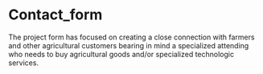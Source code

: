 # Contact_form
The project form has focused on creating a close connection with farmers and other agricultural customers bearing in mind a specialized attending who needs to buy agricultural goods and/or specialized technologic services.
